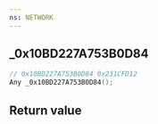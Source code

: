 ```yaml
---
ns: NETWORK
---
```

## _0x10BD227A753B0D84

```c
// 0x10BD227A753B0D84 0x231CFD12
Any _0x10BD227A753B0D84();
```


## Return value
